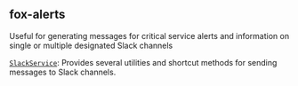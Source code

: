## fox-alerts

Useful for generating messages for critical service alerts and information on single or multiple designated Slack channels



[`SlackService`](./src/main/java/com/ensolvers/fox/alerts/SlackService.java): Provides several utilities and shortcut methods for sending messages to Slack channels.